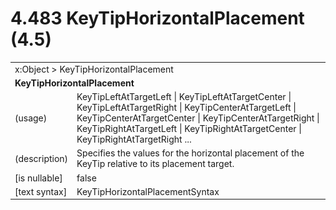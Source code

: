 <html dir="LTR" xmlns:mshelp="http://msdn.microsoft.com/mshelp" xmlns:ddue="http://ddue.schemas.microsoft.com/authoring/2003/5" xmlns:xlink="http://www.w3.org/1999/xlink" xmlns:tool="http://www.microsoft.com/tooltip">

<body>
 <input type="hidden" id="userDataCache" class="userDataStyle">
 <input type="hidden" id="hiddenScrollOffset">
 <img id="dropDownImage" style="display:none; height:0; width:0;" src="../local/drpdown.gif">
 <img id="dropDownHoverImage" style="display:none; height:0; width:0;" src="../local/drpdown_orange.gif">
 <img id="collapseImage" style="display:none; height:0; width:0;" src="../local/collapse.gif">
 <img id="expandImage" style="display:none; height:0; width:0;" src="../local/exp.gif">
 <img id="collapseAllImage" style="display:none; height:0; width:0;" src="../local/collall.gif">
 <img id="expandAllImage" style="display:none; height:0; width:0;" src="../local/expall.gif">
 <img id="copyImage" style="display:none; height:0; width:0;" src="../local/copycode.gif">
 <img id="copyHoverImage" style="display:none; height:0; width:0;" src="../local/copycodeHighlight.gif">
 <div id="header"><h1 class="heading">4.483 KeyTipHorizontalPlacement (4.5)</h1></div>

 <div id="mainSection">
 <div id="mainBody">
 <div id="allHistory" class="saveHistory" onsave="saveAll()" onload="loadAll()"></div>
 <p xmlns:wsd="http://wsdev.schemas.microsoft.com/authoring/2008/2" xmlns:msxsl="urn:schemas-microsoft-com:xslt" xmlns:script="urn:script" xmlns:build="urn:build">
 </p>
 <div id="sectionSection0" class="section" name="collapseableSection">
 <content xmlns="http://ddue.schemas.microsoft.com/authoring/2003/5" xmlns:wsd="http://wsdev.schemas.microsoft.com/authoring/2008/2" xmlns:msxsl="urn:schemas-microsoft-com:xslt" xmlns:script="urn:script" xmlns:build="urn:build">
 </content>
 </div>
 <div id="sectionSection1" class="section" name="collapseableSection">
 <content xmlns="http://ddue.schemas.microsoft.com/authoring/2003/5" xmlns:wsd="http://wsdev.schemas.microsoft.com/authoring/2008/2" xmlns:msxsl="urn:schemas-microsoft-com:xslt" xmlns:script="urn:script" xmlns:build="urn:build">
 <table class="ProtocolAuthoredTable" xmlns="">
 <tr><td colspan="2">
<mshelp:link keywords="c0d383e4-fcdb-4546-a06b-81c262fe2a5e" tabindex="0">x:Object</mshelp:link> &gt; <mshelp:link keywords="cc2445db-1240-4d41-b724-97e4ce50c947" tabindex="0">KeyTipHorizontalPlacement</mshelp:link> </td>
 </tr>
 <tr><td colspan="2">
 <b>KeyTipHorizontalPlacement</b> </td>
 </tr>
 <tr><td><div class="indent0">(usage)</div></td>
 <td><mshelp:link keywords="0b43214b-9f51-43c1-8f15-f262c54d7d79" tabindex="0">KeyTipLeftAtTargetLeft</mshelp:link> | <mshelp:link keywords="0b43214b-9f51-43c1-8f15-f262c54d7d79" tabindex="0">KeyTipLeftAtTargetCenter</mshelp:link> | <mshelp:link keywords="0b43214b-9f51-43c1-8f15-f262c54d7d79" tabindex="0">KeyTipLeftAtTargetRight</mshelp:link> | <mshelp:link keywords="0b43214b-9f51-43c1-8f15-f262c54d7d79" tabindex="0">KeyTipCenterAtTargetLeft</mshelp:link> | <mshelp:link keywords="0b43214b-9f51-43c1-8f15-f262c54d7d79" tabindex="0">KeyTipCenterAtTargetCenter</mshelp:link> | <mshelp:link keywords="0b43214b-9f51-43c1-8f15-f262c54d7d79" tabindex="0">KeyTipCenterAtTargetRight</mshelp:link> | <mshelp:link keywords="0b43214b-9f51-43c1-8f15-f262c54d7d79" tabindex="0">KeyTipRightAtTargetLeft</mshelp:link> | <mshelp:link keywords="0b43214b-9f51-43c1-8f15-f262c54d7d79" tabindex="0">KeyTipRightAtTargetCenter</mshelp:link> | <mshelp:link keywords="0b43214b-9f51-43c1-8f15-f262c54d7d79" tabindex="0">KeyTipRightAtTargetRight</mshelp:link> ...</td>
 </tr>
 <tr><td><div class="indent0">(description)</div></td>
 <td>Specifies the values for the horizontal placement of the KeyTip relative to its placement target.</td>
 </tr>
 <tr><td><div class="indent0">[is nullable]</div></td>
 <td>false</td>
 </tr>
 <tr><td><div class="indent0">[text syntax]</div></td>
 <td><mshelp:link keywords="0b43214b-9f51-43c1-8f15-f262c54d7d79" tabindex="0">KeyTipHorizontalPlacementSyntax</mshelp:link></td>
 </tr>
</table>
 </content>
 </div>
 <!--[if gte IE 5]>
 <tool:tip element="languageFilterToolTip" avoidmouse="false"/>
 <![endif]-->
 </div>
 <a name="feedback"></a><span></span>
 </div>
</body></html>
